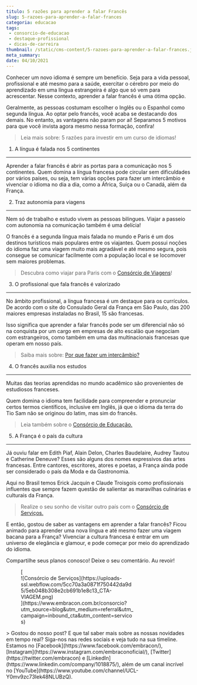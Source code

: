 ```yaml
---
titulo: 5 razões para aprender a falar Francês
slug: 5-razoes-para-aprender-a-falar-frances
categoria: educacao
tags:
 - consorcio-de-educacao
 - destaque-profissional
 - dicas-de-carreira
thumbnail: /static/cms-content/5-razoes-para-aprender-a-falar-frances.jpg
meta_summary: 
date: 04/10/2021
---
```

Conhecer um novo idioma é sempre um benefício. Seja para a vida pessoal, profissional e até mesmo para a saúde, exercitar o cérebro por meio do aprendizado em uma língua estrangeira é algo que só vem para acrescentar. Nesse contexto, aprender a falar francês é uma ótima opção.

Geralmente, as pessoas costumam escolher o Inglês ou o Espanhol como segunda língua. Ao optar pelo francês, você acaba se destacando dos demais. No entanto, as vantagens não param por aí! Separamos 5 motivos para que você invista agora mesmo nessa formação, confira!

> Leia mais sobre: 5 razões para investir em um curso de idiomas!

1. A língua é falada nos 5 continentes
--------------------------------------

Aprender a falar francês é abrir as portas para a comunicação nos 5 continentes. Quem domina a língua francesa pode circular sem dificuldades por vários países, ou seja, tem várias opções para fazer um intercâmbio e vivenciar o idioma no dia a dia, como a África, Suíça ou o Canadá, além da França.

2. Traz autonomia para viagens
------------------------------

Nem só de trabalho e estudo vivem as pessoas bilíngues. Viajar a passeio com autonomia na comunicação também é uma delícia!

O francês é a segunda língua mais falada no mundo e Paris é um dos destinos turísticos mais populares entre os viajantes. Quem possui noções do idioma faz uma viagem muito mais agradável e até mesmo segura, pois consegue se comunicar facilmente com a população local e se locomover sem maiores problemas.

> Descubra como viajar para Paris com o [Consórcio de Viagens](https://www.embracon.com.br/blog/consorcio-de-viagens-embracon-vantagens)!

3. O profissional que fala francês é valorizado
-----------------------------------------------

No âmbito profissional, a língua francesa é um destaque para os currículos. De acordo com o site do Consulado Geral da França em São Paulo, das 200 maiores empresas instaladas no Brasil, 15 são francesas.

Isso significa que aprender a falar francês pode ser um diferencial não só na conquista por um cargo em empresas de alto escalão que negociam com estrangeiros, como também em uma das multinacionais francesas que operam em nosso país.

> Saiba mais sobre: [Por que fazer um intercâmbio?](https://www.embracon.com.br/blog/por-que-fazer-um-intercambio-veja-7-bons-motivos)

4. O francês auxilia nos estudos
--------------------------------

Muitas das teorias aprendidas no mundo acadêmico são provenientes de estudiosos franceses.

Quem domina o idioma tem facilidade para compreender e pronunciar certos termos científicos, inclusive em Inglês, já que o idioma da terra do Tio Sam não se originou do latim, mas sim do francês.

> Leia também sobre o [Consórcio de Educação.](https://www.embracon.com.br/blog/tire-as-suas-duvidas-sobre-o-consorcio-de-educacao-embracon)

5. A França é o país da cultura
-------------------------------

Já ouviu falar em Edith Piaf, Alain Delon, Charles Baudelaire, Audrey Tautou e Catherine Deneuve? Esses são alguns dos nomes expressivos das artes francesas. Entre cantores, escritores, atores e poetas, a França ainda pode ser considerado o país da Moda e da Gastronomia.

Aqui no Brasil temos Erick Jacquin e Claude Troisgois como profissionais influentes que sempre fazem questão de salientar as maravilhas culinárias e culturais da França.

> Realize o seu sonho de visitar outro país com o [Consórcio de Serviços.](https://www.embracon.com.br/consorcio-servicos)

E então, gostou de saber as vantagens em aprender a falar francês? Ficou animado para aprender uma nova língua e até mesmo fazer uma viagem bacana para a França? Vivenciar a cultura francesa é entrar em um universo de elegância e glamour, e pode começar por meio do aprendizado do idioma.

Compartilhe seus planos conosco! Deixe o seu comentário. Au revoir!

<figure class="w-richtext-figure-type-image w-richtext-align-center" style="max-width:310px">[<div>![Consórcio de Serviços](https://uploads-ssl.webflow.com/5cc70a3a0871f750442da9d5/5eb048b308e2cb691b1e8c13_CTA-VIAGEM.png)</div>](https://www.embracon.com.br/consorcio?utm_source=blog&utm_medium=referral&utm_campaign=inbound_cta&utm_content=servicos)</figure>> Gostou do nosso post? E que tal saber mais sobre as nossas novidades em tempo real? Siga-nos nas redes sociais e veja tudo na sua timeline. Estamos no [Facebook](https://www.facebook.com/embracon/), [Instagram](https://www.instagram.com/embraconoficial/), [Twitter](https://twitter.com/embracon) e [LinkedIn](https://www.linkedin.com/company/1018875/), além de um canal incrível no [YouTube](https://www.youtube.com/channel/UCL-Y0mv9zc73Iek48NLUBzQ).

‍
